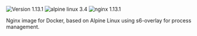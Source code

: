 ![Version 1.13.1](https://img.shields.io/badge/Version-1.13.1-brightgreen.svg) ![alpine linux 3.4](https://img.shields.io/badge/alpine%20linux-3.4-blue.svg) ![nginx 1.13.1](https://img.shields.io/badge/nginx-1.13.1-blue.svg)

Nginx image for Docker, based on Alpine Linux using s6-overlay for process management.
